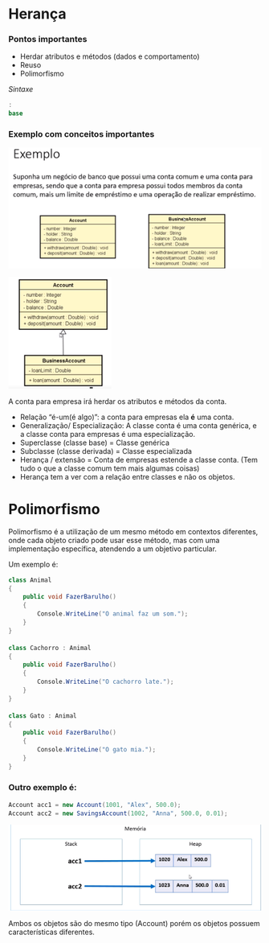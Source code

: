 # Herança

### Pontos importantes
- Herdar atributos e métodos (dados e comportamento)
- Reuso
- Polimorfismo

*Sintaxe*
```csharp
:
base
```

### Exemplo com conceitos importantes

![Untitled](img/exemplo01.png)

![Untitled](img/exemplo02.png)

A conta para empresa irá herdar os atributos e métodos da conta.

- Relação “é-um(é algo)”: a conta para empresas ela **é** uma conta.
- Generalização/ Especialização: A classe conta é uma conta genérica, e a classe conta para empresas é uma especialização.
- Superclasse (classe base) = Classe genérica
- Subclasse (classe derivada) = Classe especializada
- Herança / extensão = Conta de empresas estende a classe conta. (Tem tudo o que a classe comum tem mais algumas coisas)
- Herança tem a ver com a relação entre classes e não os objetos.

# Polimorfismo

Polimorfismo é a utilização de um mesmo método em contextos diferentes, onde cada objeto criado pode usar esse método, mas com uma implementação específica, atendendo a um objetivo particular.

Um exemplo é:

```csharp
class Animal
{
    public void FazerBarulho()
    {
        Console.WriteLine("O animal faz um som.");
    }
}

class Cachorro : Animal
{
    public void FazerBarulho()
    {
        Console.WriteLine("O cachorro late.");
    }
}

class Gato : Animal
{
    public void FazerBarulho()
    {
        Console.WriteLine("O gato mia.");
    }
}
```

### Outro exemplo é:

```csharp
Account acc1 = new Account(1001, "Alex", 500.0);
Account acc2 = new SavingsAccount(1002, "Anna", 500.0, 0.01);
```

![Untitled](img/accountExemplo.png)

Ambos os objetos são do mesmo tipo (Account) porém os objetos possuem características diferentes.
